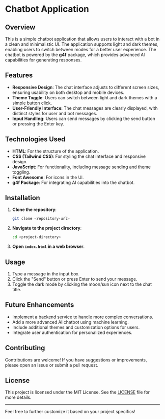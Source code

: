# Chatbot Application

## Overview
This is a simple chatbot application that allows users to interact with a bot in a clean and minimalistic UI. The application supports light and dark themes, enabling users to switch between modes for a better user experience. The chatbot is powered by the **g4f** package, which provides advanced AI capabilities for generating responses.

## Features
- **Responsive Design**: The chat interface adjusts to different screen sizes, ensuring usability on both desktop and mobile devices.
- **Theme Toggle**: Users can switch between light and dark themes with a simple button click.
- **User-Friendly Interface**: The chat messages are clearly displayed, with distinct styles for user and bot messages.
- **Input Handling**: Users can send messages by clicking the send button or pressing the Enter key.

## Technologies Used
- **HTML**: For the structure of the application.
- **CSS (Tailwind CSS)**: For styling the chat interface and responsive design.
- **JavaScript**: For functionality, including message sending and theme toggling.
- **Font Awesome**: For icons in the UI.
- **g4f Package**: For integrating AI capabilities into the chatbot.

## Installation
1. **Clone the repository**:
   ```bash
   git clone <repository-url>
   ```
2. **Navigate to the project directory**:
   ```bash
   cd <project-directory>
   ```
3. **Open `index.html` in a web browser**.

## Usage
1. Type a message in the input box.
2. Click the "Send" button or press Enter to send your message.
3. Toggle the dark mode by clicking the moon/sun icon next to the chat title.

## Future Enhancements
- Implement a backend service to handle more complex conversations.
- Add a more advanced AI chatbot using machine learning.
- Include additional themes and customization options for users.
- Integrate user authentication for personalized experiences.

## Contributing
Contributions are welcome! If you have suggestions or improvements, please open an issue or submit a pull request.

## License
This project is licensed under the MIT License. See the [LICENSE](LICENSE) file for more details.

---

Feel free to further customize it based on your project specifics!
